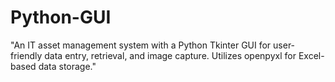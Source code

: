 # Python-GUI

"An IT asset management system with a Python Tkinter GUI for user-friendly data entry, retrieval, and image capture. Utilizes openpyxl for Excel-based data storage."

